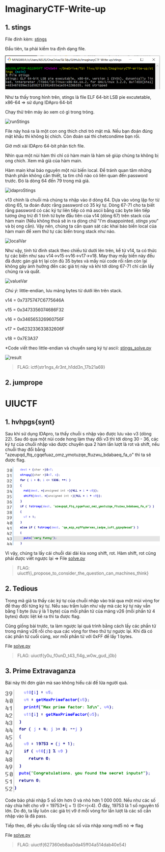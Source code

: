 # ImaginaryCTF-Write-up
## 1. stings
File đính kèm: [stings](https://github.com/thune-work/ImaginaryCTF-Write-up/tree/main/stings)

Đầu tiên, ta phải kiểm tra định dạng file.

![checkStings](https://github.com/thune-work/Write-up-RE/blob/main/Image/stings/fileStings.PNG)

Như ta thấy trong hình trên, stings là file ELF 64-bit LSB pie excutetable, x86-64 => sử dụng IDApro 64-bit

Chạy thử trên máy ảo xem có gì trong trỏng.

![runStings](https://github.com/thune-work/ImaginaryCTF-Write-up/blob/main/Image/stings/runStings.PNG)

File này hoá ra là một con ong thích chơi trò mật mã. Nếu bạn đoán đúng mật khẩu thì không bị chích. Còn đoán sai thì chetcondime bạn rồi.

Giờ mới xài IDApro 64-bit phân tích file.

Nhìn qua một nùi hàm thì chỉ có hàm main là hàm sẽ giúp chúng ta không bị ong chích. Xem mã giả của hàm main.

Hàm main khai báo nguyên một nùi biến local. Để tránh quan tâm những thành phần không cần thiết, ta tìm chỗ nào có liên quan đến password trước. Đó là dòng 64 đến 79 trong mã giả.

![idaproStings](https://github.com/thune-work/ImaginaryCTF-Write-up/blob/main/Image/stings/idapro.PNG)

v13 chính là chuỗi mà chúng ta nhập vào ở dòng 64. Dựa vào vòng lặp for từ dòng 65, ta đoán được rằng password có 35 ký tự. Dòng 67-71 cho ta biết rằng password có các ký tự liên tiếp có mã ascii bằng các byte liên tiếp tương ứng trừ đi 1 tính từ byte đầu tiên của v14 (dòng 67) trên stack của hàm main (Nếu không thoả sẽ in ra dòng chữ "I'm disappointed. *stings you*" và bị ong cắn). Vậy nên, chúng ta cần quan sát các khai báo biến local của hàm main để xem thứ tự các biến trong stack như nào.

![localVar](https://github.com/thune-work/ImaginaryCTF-Write-up/blob/main/Image/stings/localvar.PNG)

Như vậy, tính từ đỉnh stack theo chiều từ dưới lên trên, kể từ v14, ta có thức tự các biến như sau v14->v15->v16->v17->v18. May thay mấy biến này đều đã được gán giá trị lại còn đủ 35 bytes và mấy nùi code rối rắm còn lại không gây ảnh hưởng đến các giá trị này và khi tới dòng 67-71 chỉ cần lấy chúng ra và quất.

![valueVar](https://github.com/thune-work/ImaginaryCTF-Write-up/blob/main/Image/stings/valueVar.PNG)

*Chú ý*: little-endian, lưu mảng bytes từ dưới lên trên stack.

v14 = 0x7375747C6775646A

v15 = 0x3473356074686F32

v16 = 0x346565326960756F

v17 = 0x623233633832606F

v18 = 0x7E3A37

*Code viết theo little-endian và chuyển sang ký tự ascii: [stings_solve.py](https://github.com/thune-work/Write-up-RE/blob/main/File%20solve/stings/stings_solve.py)

![result](https://github.com/thune-work/ImaginaryCTF-Write-up/blob/main/Image/stings/result.PNG)

> FLAG: ictf{str1ngs_4r3nt_h1dd3n_17b21a69}

## 2. jumprope
# UIUCTF
## 1. hvhpgs{synt}
Sau khi sử dụng IDApro, ta thấy chuỗi s nhập vào được lưu vào v3 (dòng 22). Sau đó qua một nùi code hong làm thay đổi v3 thì tới dòng 30 - 36, các ký tự của chuỗi nhập vào được chuyển qua 2 hàm lần lượt là rot và shift, nếu chuỗi thay đổi bằng "azeupqd_ftq_cgqefuaz_omz_ymotuzqe_ftuzwu_bdabaeq_fa_o" thì ta sẽ được flag.

![main](https://github.com/thune-work/Write-up-RE/blob/main/Image/hvhpgs%7Bsynt%7D/IDApro.PNG)

Vì vậy, chúng ta lấy cái chuỗi dài dài kia xong shift, rot. Hàm shift, rot cũng phải được viết ngược lại => File [solve.py](https://github.com/thune-work/Write-up-RE/blob/main/File%20solve/hvhpgs%7Bsynt%7D/solve.py)

>FLAG: uiuctf{i_propose_to_consider_the_question_can_machines_think}
>
## 2. Tedious
Trong mã giả ta thấy các ký tự của chuỗi nhập vào trải qua một mùi vòng for để thay đổi từng ký tự. Nếu sau trầm luân như vậy mà các ký tự này vẫn bằng 1 byte (lưu ý là 1 byte) của mỗi phần tử của mảng v26 (mỗi phần tử 4 bytes) được liệt kê ra thì ta được flag.

Cũng giống bài trước, ta làm ngược lại quá trình bằng cách lấy các phần tử trong mảng v26 rồi cho qua các vòng for theo thứ tự ngược lại. Khi đã có các phần tử cuối cùng, xor mỗi phần tử với 0xFF để lấy 1 bytes.

File [solve.py](https://github.com/thune-work/Write-up-RE/blob/main/File%20solve/Tedious/solve.py)

> FLAG: uiuctf{y0u_f0unD_t43_fl4g_w0w_gud_j0b}

## 3. Prime Extravaganza
Bài này thì đơn giản mà sao không hiểu cái đề lừa người quá. 

![idapro](https://github.com/thune-work/Write-up-RE/blob/main/Image/Prime%20Extravaganza/Capture.PNG)

Code bảo phải nhập 5 số lớn hơn 0 và nhỏ hơn 1 000 000. Nếu như các số này chia hết cho v9 = 19753*(j + 1) (0<=j<4). Ở đây, 19753 là 1 số nguyên tố lớn. Do đó, ta lấy luôn các giá trị v9 ở mỗi vòng for lần lượt là các số cần nhập vào là đã pass. 

Tiếp theo, đề yêu cẩu lấy tổng các số vừa nhập xong md5 nó => flag

File [solve.py](https://github.com/thune-work/Write-up-RE/blob/main/File%20solve/Prime%20Extravaganza/solve.py)

>FLAG: uiuctf{627360eb8aa0da45ff04a514dab40e54}

